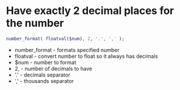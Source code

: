 # Have exactly 2 decimal places for the number

```php
number_format( floatval($num), 2, '.', ',' );
```

- number_format - formats specified number
- floatval - convert number to float so it always has decimals
- $num - number to format
- 2, - number of decimals to have
- '.' - decimals separator
- ',' - thousands separator
